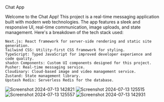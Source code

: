Chat App

Welcome to the Chat App! This project is a real-time messaging application built with modern web technologies. The app features a sleek and responsive UI, real-time communication, image uploads, and state management. Here's a breakdown of the tech stack used:

    Next.js: React framework for server-side rendering and static site generation.
    Tailwind CSS: Utility-first CSS framework for styling.
    TypeScript: Typed JavaScript for improved developer experience and code quality.
    shadcn Components: Custom UI components designed for this project.
    Pusher: Real-time messaging service.
    Cloudinary: Cloud-based image and video management service.
    Zustand: State management library.
    Upstash Redis: Serverless Redis for the database.
![Screenshot 2024-07-13 142821](https://github.com/user-attachments/assets/f12ff3c4-5863-4008-84e4-7fbbb30ed89d)
![Screenshot 2024-07-13 125515](https://github.com/user-attachments/assets/861e249e-3dce-4ff7-819b-644454729bea)
![Screenshot 2024-07-13 125557](https://github.com/user-attachments/assets/6e89dad7-0fe1-447d-b92c-5c1629b9e5c6)
![Screenshot 2024-07-13 142931](https://github.com/user-attachments/assets/1da4f5d5-bf2f-4dd3-a79d-be1286a3c378)
